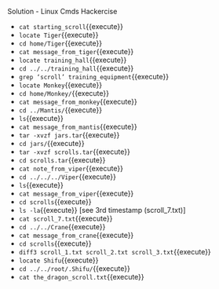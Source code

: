Solution - Linux Cmds Hackercise

- `cat starting_scroll`{{execute}}
- `locate Tiger`{{execute}}
- `cd home/Tiger`{{execute}}
- `cat message_from_tiger`{{execute}}
- `locate training_hall`{{execute}}
- `cd ../../training_hall`{{execute}}
- `grep ‘scroll’ training_equipment`{{execute}}
- `locate Monkey`{{execute}}
- `cd home/Monkey/`{{execute}}
- `cat message_from_monkey`{{execute}}
- `cd ../Mantis/`{{execute}}
- `ls`{{execute}}
- `cat message_from_mantis`{{execute}}
- `tar -xvzf jars.tar`{{execute}}
- `cd jars/`{{execute}}
- `tar -xvzf scrolls.tar`{{execute}}
- `cd scrolls.tar`{{execute}}
- `cat note_from_viper`{{execute}}
- `cd ../../../Viper`{{execute}}
- `ls`{{execute}}
- `cat message_from_viper`{{execute}}
- `cd scrolls`{{execute}}
- `ls -la`{{execute}} [see 3rd timestamp (scroll_7.txt)]
- `cat scroll_7.txt`{{execute}}
- `cd ../../Crane`{{execute}}
- `cat message_from_crane`{{execute}}
- `cd scrolls`{{execute}}
- `diff3 scroll_1.txt scroll_2.txt scroll_3.txt`{{execute}}
- `locate Shifu`{{execute}}
- `cd ../../root/.Shifu/`{{execute}}
- `cat the_dragon_scroll.txt`{{execute}}

